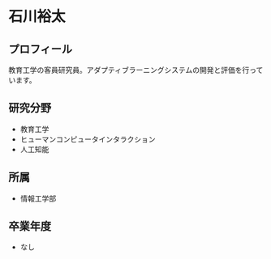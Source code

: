 # 石川裕太

## プロフィール

教育工学の客員研究員。アダプティブラーニングシステムの開発と評価を行っています。

## 研究分野

- 教育工学
- ヒューマンコンピュータインタラクション
- 人工知能

## 所属

- 情報工学部

## 卒業年度

- なし
